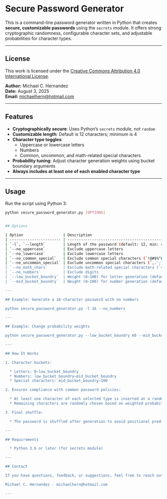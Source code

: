 # Secure Password Generator

This is a command-line password generator written in Python that creates **secure, customizable passwords** using the `secrets` module. It offers strong cryptographic randomness, configurable character sets, and adjustable probabilities for character types.

---

## License

This work is licensed under the [Creative Commons Attribution 4.0 International License](http://creativecommons.org/licenses/by/4.0/).

**Author:** Michael C. Hernandez  
**Date:** August 3, 2025  
**Email:** michaelhern@hotmail.com

---

## Features

- **Cryptographically secure**: Uses Python’s `secrets` module, not `random`
- **Customizable length**: Default is 12 characters; minimum is 4
- **Character type toggles**:
  - Uppercase or lowercase letters
  - Numbers
  - Common, uncommon, and math-related special characters
- **Probability tuning**: Adjust character generation weights using bucket boundary arguments
- **Always includes at least one of each enabled character type**

---

## Usage

Run the script using Python 3:

```bash
python secure_password_generator.py [OPTIONS]


## Options

| Option                  | Description                                               |
| ----------------------- | --------------------------------------------------------- |
| `-l`, `--length`        | Length of the password (default: 12, min: 4)              |
| `--no_uppercase`        | Exclude uppercase letters                                 |
| `--no_lowercase`        | Exclude lowercase letters                                 |
| `--no_common_special`   | Exclude common special characters (`!@#$%^&*()`)          |
| `--no_uncommon_special` | Exclude uncommon special characters (`,.';:/<>[]{}`\~|\`) |
| `--no_math_chars`       | Exclude math-related special characters (`=+-`)           |
| `--no_numbers`          | Exclude digits                                            |
| `--low_bucket_boundry`  | Weight (0–100) for letter generation (default: 45)        |
| `--mid_bucket_boundry`  | Weight (0–100) for number generation (default: 66)        |

---

## Example: Generate a 16-character password with no numbers

python secure_password_generator.py -l 16 --no_numbers

---

## Example: Change probability weights

python secure_password_generator.py --low_bucket_boundry 60 --mid_bucket_boundry 80

---

## How It Works

1. Character buckets:

  * Letters: 0–low_bucket_boundry
  * Numbers: low_bucket_boundry–mid_bucket_boundry
  * Special characters: mid_bucket_boundry–100

2. Ensures compliance with common password policies:

  * At least one character of each selected type is inserted at a random position.
  * Remaining characters are randomly chosen based on weighted probabilities.

3. Final shuffle:

  * The password is shuffled after generation to avoid positional predictability.

---

## Requirements

  * Python 3.6 or later (for secrets module)

---

## Contact

If you have questions, feedback, or suggestions, feel free to reach out:

Michael C. Hernandez - michaelhern@hotmail.com

--- 
